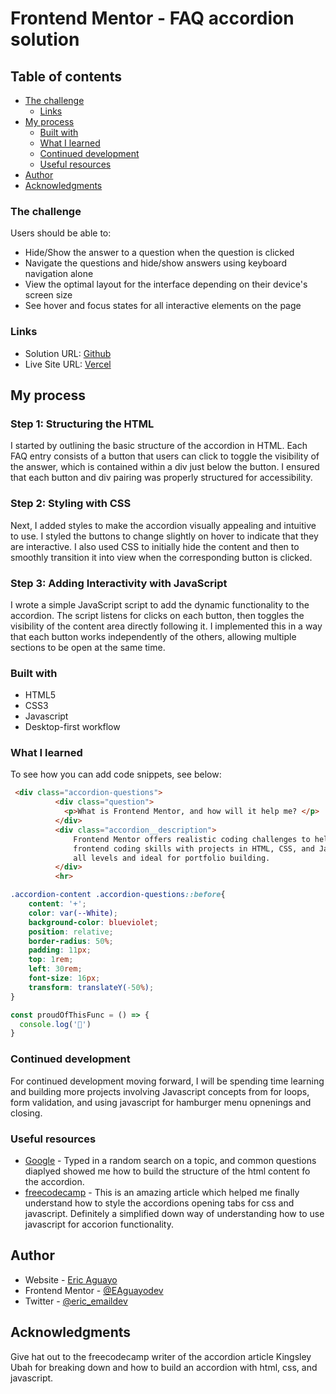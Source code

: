 # Frontend Mentor - FAQ accordion solution


## Table of contents

- [The challenge](#the-challenge)
  - [Links](#links)
- [My process](#my-process)
  - [Built with](#built-with)
  - [What I learned](#what-i-learned)
  - [Continued development](#continued-development)
  - [Useful resources](#useful-resources)
- [Author](#author)
- [Acknowledgments](#acknowledgments)


### The challenge

Users should be able to:

- Hide/Show the answer to a question when the question is clicked
- Navigate the questions and hide/show answers using keyboard navigation alone
- View the optimal layout for the interface depending on their device's screen size
- See hover and focus states for all interactive elements on the page


### Links

- Solution URL: [Github]()
- Live Site URL: [Vercel](https://faq-accordion-umber-beta.vercel.app/)

## My process

### Step 1: Structuring the HTML
I started by outlining the basic structure of the accordion in HTML. Each FAQ entry consists of a button that users can click to toggle the visibility of the answer, which is contained within a div just below the button. I ensured that each button and div pairing was properly structured for accessibility.

### Step 2: Styling with CSS
Next, I added styles to make the accordion visually appealing and intuitive to use. I styled the buttons to change slightly on hover to indicate that they are interactive. I also used CSS to initially hide the content and then to smoothly transition it into view when the corresponding button is clicked.

### Step 3: Adding Interactivity with JavaScript
I wrote a simple JavaScript script to add the dynamic functionality to the accordion. The script listens for clicks on each button, then toggles the visibility of the content area directly following it. I implemented this in a way that each button works independently of the others, allowing multiple sections to be open at the same time.


### Built with

- HTML5
- CSS3
- Javascript
- Desktop-first workflow


### What I learned



To see how you can add code snippets, see below:

```html
 <div class="accordion-questions">
          <div class="question">
            <p>What is Frontend Mentor, and how will it help me? </p>
          </div>
          <div class="accordion__description">
              Frontend Mentor offers realistic coding challenges to help developers improve their
              frontend coding skills with projects in HTML, CSS, and JavaScript. It's suitable for
              all levels and ideal for portfolio building.
          </div>
          <hr>
```
```css
.accordion-content .accordion-questions::before{
    content: '+';
    color: var(--White);
    background-color: blueviolet;
    position: relative;
    border-radius: 50%;
    padding: 11px;
    top: 1rem;
    left: 30rem;
    font-size: 16px;
    transform: translateY(-50%);
}
```
```js
const proudOfThisFunc = () => {
  console.log('🎉')
}
```

### Continued development

For continued development moving forward, I will be spending time learning and building more projects involving Javascript concepts from for loops, form validation, and using javascript for hamburger menu opnenings and closing.


### Useful resources

- [Google](https://www.google.com) - Typed in a random search on a topic, and common questions diaplyed showed me how to build the structure of the html content fo the accordion.
- [freecodecamp](https://www.freecodecamp.org/news/build-an-accordion-menu-using-html-css-and-javascript/) - This is an amazing article which helped me finally understand how to style the accordions opening tabs for css and javascript. Definitely a simplified down way of understanding how to use javascript for accorion functionality.


## Author

- Website - [Eric Aguayo](https://www.ericaguayo.com)
- Frontend Mentor - [@EAguayodev](https://www.frontendmentor.io/profile/yourusername)
- Twitter - [@eric_emaildev](https://www.twitter.com/eric_emaildev)

## Acknowledgments

Give hat out to the freecodecamp writer of the accordion article Kingsley Ubah for breaking down and how to build an accordion with html, css, and javascript.
